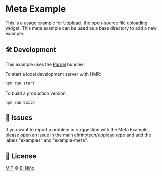 # Meta Example

This is a usage example for [Uppload](https://github.com/elninotech/uppload), the open-source file uploading widget. This meta example can be used as a base directory to add a new example.

## 🛠 Development

This example uses the [Parcel](https://github.com/parcel-bundler/parcel) bundler:

To start a local development server with HMR:

```bash
npm run start
```

To build a production version:

```
npm run build
```

## 🐛 Issues

If you want to report a problem or suggestion with the Meta Example, please open an issue in the main [elninotech/uppload](https://github.com/elninotech/uppload) repo and add the labels "examples" and "example-meta".

## 📄 License

[MIT](https://github.com/elninotech/uppload-examples/blob/master/LICENSE) © [El Niño](https://elnino.tech)
